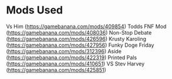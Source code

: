 # Mods Used

Vs Him (https://gamebanana.com/mods/409854)
Todds FNF Mod (https://gamebanana.com/mods/408036)
Non-Stop Debate (https://gamebanana.com/mods/426596)
Krusty Karoling (https://gamebanana.com/mods/427956)
Funky Doge Friday (https://gamebanana.com/mods/312396)
Aside (https://gamebanana.com/mods/422319)
Printed Pals (https://gamebanana.com/mods/410651)
VS Stev Harvey (https://gamebanana.com/mods/425851)
